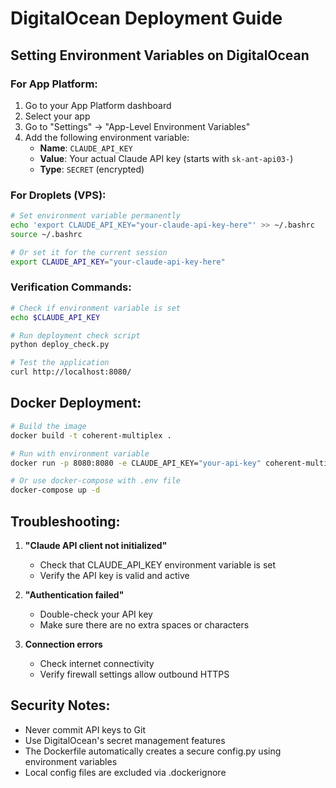 # DigitalOcean Deployment Guide

## Setting Environment Variables on DigitalOcean

### For App Platform:

1. Go to your App Platform dashboard
2. Select your app
3. Go to "Settings" → "App-Level Environment Variables"
4. Add the following environment variable:
   - **Name**: `CLAUDE_API_KEY`
   - **Value**: Your actual Claude API key (starts with `sk-ant-api03-`)
   - **Type**: `SECRET` (encrypted)

### For Droplets (VPS):

```bash
# Set environment variable permanently
echo 'export CLAUDE_API_KEY="your-claude-api-key-here"' >> ~/.bashrc
source ~/.bashrc

# Or set it for the current session
export CLAUDE_API_KEY="your-claude-api-key-here"
```

### Verification Commands:

```bash
# Check if environment variable is set
echo $CLAUDE_API_KEY

# Run deployment check script
python deploy_check.py

# Test the application
curl http://localhost:8080/
```

## Docker Deployment:

```bash
# Build the image
docker build -t coherent-multiplex .

# Run with environment variable
docker run -p 8080:8080 -e CLAUDE_API_KEY="your-api-key" coherent-multiplex

# Or use docker-compose with .env file
docker-compose up -d
```

## Troubleshooting:

1. **"Claude API client not initialized"**
   - Check that CLAUDE_API_KEY environment variable is set
   - Verify the API key is valid and active

2. **"Authentication failed"**
   - Double-check your API key
   - Make sure there are no extra spaces or characters

3. **Connection errors**
   - Check internet connectivity
   - Verify firewall settings allow outbound HTTPS

## Security Notes:

- Never commit API keys to Git
- Use DigitalOcean's secret management features
- The Dockerfile automatically creates a secure config.py using environment variables
- Local config files are excluded via .dockerignore
